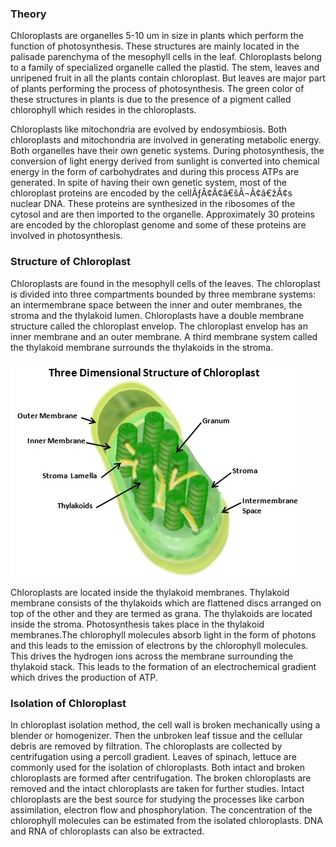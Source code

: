 ### Theory
 
Chloroplasts are organelles 5-10 um in size in plants which perform the function of photosynthesis.  These structures are mainly located in the palisade parenchyma of the mesophyll cells in the leaf. Chloroplasts belong to a family of specialized organelle called the plastid. The stem, leaves and unripened fruit  in all the plants contain chloroplast. But leaves are major part of plants performing the process of photosynthesis. The green color of these structures in plants is due to the presence of a pigment called chlorophyll which resides in the chloroplasts. 
 
Chloroplasts like mitochondria are evolved by endosymbiosis. Both chloroplasts and mitochondria are involved in generating metabolic energy. Both organelles have their own genetic systems. During photosynthesis, the conversion of light energy derived from sunlight is converted into chemical energy in the form of carbohydrates and during this process ATPs are generated.  In spite of having their own genetic system, most of the chloroplast proteins are encoded by the cellÃƒÂ¢Ã¢â€šÂ¬Ã¢â€žÂ¢s nuclear DNA. These proteins are synthesized in the ribosomes of the cytosol and are then imported to the organelle. Approximately 30 proteins are encoded by the chloroplast genome and some of these proteins are involved in photosynthesis.
 
### Structure of Chloroplast
 
Chloroplasts are found in the mesophyll cells of the leaves. The chloroplast is divided into three compartments bounded by three membrane systems: an intermembrane space between the inner and outer membranes, the stroma and the thylakoid lumen.  Chloroplasts have a double membrane structure called the chloroplast envelop.  The chloroplast envelop has an inner membrane and an outer membrane. A third membrane system called  the thylakoid membrane  surrounds the thylakoids in the stroma.  

<img src="images/1.jpg" title="" />
&nbsp;

Chloroplasts are located inside the thylakoid membranes.  Thylakoid membrane consists of the thylakoids which are flattened discs arranged on top of the other and they are termed as grana.  The thylakoids are located inside the stroma. Photosynthesis takes place in the thylakoid membranes.The chlorophyll molecules absorb light in the form of photons and this leads to the emission of electrons by the chlorophyll molecules. This drives the hydrogen ions across the membrane surrounding the thylakoid stack. This leads to the formation of an electrochemical gradient which drives the production of ATP. 
 

 
### Isolation of Chloroplast
 
In chloroplast isolation method, the cell wall is broken mechanically using a blender or homogenizer. Then the unbroken leaf tissue and the cellular debris are removed by filtration. The chloroplasts are collected by centrifugation using a percoll gradient. Leaves of spinach, lettuce are commonly used for the isolation of chloroplasts. Both intact and broken chloroplasts are formed  after centrifugation. The broken chloroplasts are removed and the intact chloroplasts are taken for further studies. Intact chloroplasts are the best source for studying the processes like carbon assimilation, electron flow and phosphorylation.  The concentration of the chlorophyll molecules can be estimated from the isolated chloroplasts. DNA and RNA of chloroplasts can also be extracted.

